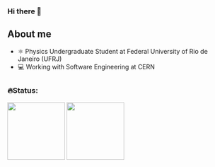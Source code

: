 ### Hi there 👋
## About me 
- ⚛️ Physics Undergraduate Student at Federal University of Rio de Janeiro (UFRJ)
- 💻 Working with Software Engineering at CERN

##
### 🔥Status:
<div>
  <a href+"https://github.com/rafaellalenzi">
  <img height="130em" src="https://github-readme-stats.vercel.app/api?username=carolinarodrigues21&show_icons=true&theme=tokyonight&include_all_comits=true&count_privae=true"/>
  <img height="130em" src="https://github-readme-stats.vercel.app/api/top-langs/?username=carolinarodrigues21&layout=compact&langs_count=16&theme=tokyonight"/> 
</div>
